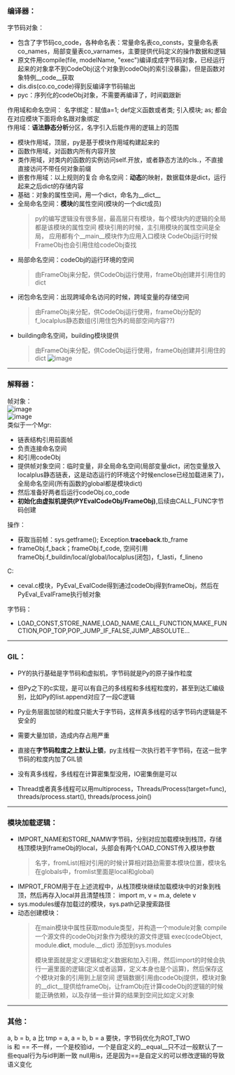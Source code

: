 ### 编译器：
字节码对象：
- 包含了字节码co_code，各种命名表：常量命名表co_consts，变量命名表co_names，局部变量表co_varnames，主要提供代码定义的操作数据和逻辑
- 原文件用compile(file, modelName, "exec")编译成成字节码对象，已经运行起来的对象拿不到CodeObj(这个对象到codeObj的索引没暴露)，但是函数对象特例__code__获取
- dis.dis(co.co_code)得到反编译字节码输出
- pyc：序列化的codeObj对象，不需要再编译了，时间戳跟新

作用域和命名空间：
名字绑定：赋值a=1; def定义函数或者类; 引入模块; as; 都会在对应模块下面将命名跟对象绑定  
作用域：**语法静态分析**分区，名字引入后能作用的逻辑上的范围  
- 模块作用域，顶层，py是基于模块作用域构建起来的
- 函数作用域，对函数内所有内容开放
- 类作用域，对类内的函数的实例访问self.开放，或者静态方法的cls.，不直接直接访问不带任何对象前缀
- 嵌套作用域：以上规则的复合
命名空间：**动态**的映射，数据载体是dict，运行起来之后dict的存储内容  
- 基础：对象的属性空间，用一个dict，命名为__dict__
- 全局命名空间：**模块**的属性空间(模块的一个dict成员)
  > py的编写逻辑没有很多层，最高层只有模块，每个模块内的逻辑的全局都是该模块的属性空间
  > 模块引用的时候，主引用模块的属性空间是全局，
  > 应用都有个__main__模块作为应用入口模块
  > CodeObj运行时候FrameObj也会引用住给codeObj查找
- 局部命名空间：codeObj的运行环境的空间
  > 由FrameObj来分配，供CodeObj运行使用，frameObj创建并引用住的dict
- 闭包命名空间：出现跨域命名访问的时候，跨域变量的存储空间
  > 由FrameObj来分配，供CodeObj运行使用，frameObj分配的f_localplus静态数组(引用住包外的局部空间内容??)
- building命名空间，building模块提供
  > 由FrameObj来分配，供CodeObj运行使用，frameObj创建并引用住的dict
![image](https://github.com/user-attachments/assets/a7608d7b-b45d-4d7e-98cc-52c7238e49de)

---
### 解释器：
帧对象：  
![image](https://github.com/user-attachments/assets/c8d6efda-2247-4a72-8724-cf5717bcb52d)  
![image](https://github.com/user-attachments/assets/ac0a03ab-51eb-41aa-8c4a-f74365abd4af)  
类似于一个Mgr:
- 链表结构引用前面帧
- 负责连接命名空间
- 和引用codeObj
- 提供帧对象空间：临时变量，非全局命名空间(局部变量dict，闭包变量放入localplus静态链表，这是动态运行的环境这个时候enclose已经加载进来了)，全局命名空间(所有函数的global都是模块dict)
- 然后准备好两者后运行codeObj.co_code
- **初始化由虚拟机提供(PYEvalCodeObj/FrameObj)**,后续由CALL_FUNC字节码创建

操作：
- 获取当前帧：sys.getframe(); Exception.__traceback__.tb_frame
- frameObj.f_back；frameObj.f_code, 空间引用frameObj.f_buildin/local/global/localplus(闭包)，f_lasti，f_lineno

C:
- ceval.c模块，PyEval_EvalCode得到通过codeObj得到frameObj，然后在PyEval_EvalFrame执行帧对象

字节码：
- LOAD_CONST,STORE_NAME,LOAD_NAME,CALL_FUNCTION,MAKE_FUNCTION,POP_TOP,POP_JUMP_IF_FALSE,JUMP_ABSOLUTE...
  
---
### GIL：
- PY的执行基础是字节码和虚拟机，字节码就是Py的原子操作粒度
- 但Py之下的c实现，是可以有自己的多线程和多线程粒度的，甚至到达汇编级别，比如Py的list.append对应了一段C逻辑
- Py业务层面加锁的粒度只能大于字节码，这样真多线程的话字节码内逻辑是不安全的
- 需要大量加锁，造成内存占用严重
- 直接在**字节码粒度之上默认上锁**，py主线程一次执行若干字节码，在这一批字节码的粒度内加了GIL锁

- 没有真多线程，多线程在计算密集型没用，IO密集倒是可以
- Thread或者真多线程可以用multiprocess，Threads/Process(target=func), threads/process.start(), threads/process.join()

---
### 模块加载逻辑：
- IMPORT_NAME和STORE_NAMW字节码，分别对应加载模块到栈顶，存储栈顶模块到frameObj的local，头部会有两个LOAD_CONST传入模块参数
  > 名字，fromList(相对引用的时候计算相对路劲需要本模块位置，模块名在globals中，fromlist里面是local和global)
- IMPROT_FROM用于在上述流程中，从栈顶模块继续加载模块中的对象到栈顶，然后再存入local并且清楚栈顶： import m, v = m.a, delete v  
- sys.modules缓存加载过的模块，sys.path记录搜索路径
- 动态创建模块：
  > 在main模块中属性获取module类型，并构造一个module对象
  > compile一个源文件的codeObj对象作为模块的源文件逻辑
  > exec(codeObject, module.__dict__, module.__dict)
  > 添加到sys.modules
  > 
  > 模块里面就是定义逻辑和定义数据和加入引用，然后import的时候会执行一遍里面的逻辑(定义或者运算，定义本身也是个运算)，然后保存这个模块对象的引用到上层空间
  > 逻辑数据引用由codeObj提供，模块对象的__dict__提供给frameObj，让framObj在计算codeObj的逻辑的时候能正确依赖，以及存储一些计算的结果到空间比如定义对象

---
### 其他：
a, b = b, a 比 tmp = a, a = b, b = a 要快，字节码优化为ROT_TWO  
is 和 == 不一样，一个是校验id，一个是自定义的__equal__只不过一般默认了一些equal行为与id判断一致
null用is，还是因为==是自定义的可以修改逻辑的导致语义变化
